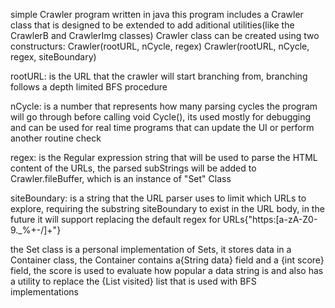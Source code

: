 simple Crawler program written in java
this program includes a Crawler class that is designed to be extended to add aditional utilities(like the CrawlerB and CrawlerImg classes)
Crawler class can be created using two constructurs:
  Crawler(rootURL, nCycle, regex)
  Crawler(rootURL, nCycle, regex, siteBoundary)

  rootURL: is the URL that the crawler will start branching from, branching follows a depth limited BFS procedure
  
  nCycle: is a number that represents how many parsing cycles the program will go through before calling void Cycle(), its used mostly for debugging and can be used for 
          real time programs that can update the UI or perform another routine check
          
  regex: is the Regular expression string that will be used to parse the HTML content of the URLs, the parsed subStrings will be added to Crawler.fileBuffer, which is an instance of "Set" Class
  
  siteBoundary: is a string that the URL parser uses to limit which URLs to explore, requiring the substring siteBoundary to exist in the URL body, in the future it will support replacing the default regex for URLs{"https:[a-zA-Z0-9._%+-/]+"}

  the Set class is a personal implementation of Sets, it stores data in a Container class, the Container contains a{String data} field and a {int score} field, the score is used to evaluate how popular a data string is and also has a utility
  to replace the {List<Container> visited} list that is used with BFS implementations
